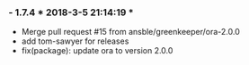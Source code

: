 ### - 1.7.4 * 2018-3-5 21:14:19 *

   - Merge pull request #15 from ansble/greenkeeper/ora-2.0.0
  - add tom-sawyer for releases
  - fix(package): update ora to version 2.0.0 


 